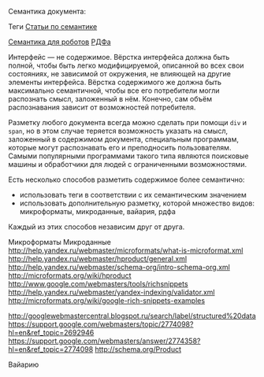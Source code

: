 Семантика документа:

Теги
[Cтатьи по семантике](http://web-standards.ru/tag/semantic/)

[Семантика для роботов](http://noteskeeper.ru/994/)
[РДФа](https://support.google.com/webmasters/answer/146898?hl=ru)

Интерфейс — не содержимое.
Вёрстка интерфейса должна быть полной, чтобы быть легко модифицируемой, описанной во всех свои состояниях, не зависимой от окружения, не влияющей на другие элементы интерфейса.
Вёрстка содержимого же должна быть максимально семантичной, чтобы все его потребители могли распознать смысл, заложенный в нём. Конечно, сам объём распознавания зависит от возможностей потребителя.

Разметку любого документа всегда можно сделать при помощи `div` и `span`, но в этом случае теряется возможность указать на смысл, заложенный в содержимом документа, специальным программам, которые могут распознавать его и преподносить пользователям. Самыми популярными программами такого типа являются поисковые машины и обработчики для людей с ограниченными возможностями.

Есть несколько способов разметить содержимое более семантично:

- использовать теги в соответствии с их семантическим значением
- использовать дополнительную разметку, которой множество видов: микроформаты, микроданные, вайария, рдфа

Каждый из этих способов независим друг от друга.


Микроформаты
Микроданные
http://help.yandex.ru/webmaster/microformats/what-is-microformat.xml
http://help.yandex.ru/webmaster/hproduct/general.xml
http://help.yandex.ru/webmaster/schema-org/intro-schema-org.xml
http://microformats.org/wiki/hproduct
http://www.google.com/webmasters/tools/richsnippets
http://help.yandex.ru/webmaster/yandex-indexing/validator.xml
http://microformats.org/wiki/google-rich-snippets-examples

http://googlewebmastercentral.blogspot.ru/search/label/structured%20data
https://support.google.com/webmasters/topic/2774098?hl=en&ref_topic=2692946
https://support.google.com/webmasters/answer/2774358?hl=en&ref_topic=2774098
http://schema.org/Product


Вайарию
